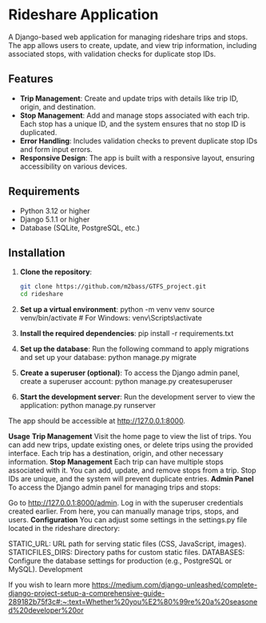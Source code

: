 # Rideshare Application

A Django-based web application for managing rideshare trips and stops. The app allows users to create, update, and view trip information, including associated stops, with validation checks for duplicate stop IDs.

## Features

- **Trip Management**: Create and update trips with details like trip ID, origin, and destination.
- **Stop Management**: Add and manage stops associated with each trip. Each stop has a unique ID, and the system ensures that no stop ID is duplicated.
- **Error Handling**: Includes validation checks to prevent duplicate stop IDs and form input errors.
- **Responsive Design**: The app is built with a responsive layout, ensuring accessibility on various devices.

## Requirements

- Python 3.12 or higher
- Django 5.1.1 or higher
- Database (SQLite, PostgreSQL, etc.)

## Installation

1. **Clone the repository**:

   ```bash
   git clone https://github.com/m2bass/GTFS_project.git
   cd rideshare

2. **Set up a virtual environment**:
python -m venv venv
source venv/bin/activate  # For Windows: venv\Scripts\activate

3. **Install the required dependencies**:
pip install -r requirements.txt

4. **Set up the database**:
Run the following command to apply migrations and set up your database:
python manage.py migrate

5. **Create a superuser (optional)**:
To access the Django admin panel, create a superuser account:
python manage.py createsuperuser

6. **Start the development server**:
Run the development server to view the application:
python manage.py runserver

The app should be accessible at http://127.0.0.1:8000.

**Usage**
**Trip Management**
Visit the home page to view the list of trips.
You can add new trips, update existing ones, or delete trips using the provided interface.
Each trip has a destination, origin, and other necessary information.
**Stop Management**
Each trip can have multiple stops associated with it.
You can add, update, and remove stops from a trip.
Stop IDs are unique, and the system will prevent duplicate entries.
**Admin Panel**
To access the Django admin panel for managing trips and stops:

Go to http://127.0.0.1:8000/admin.
Log in with the superuser credentials created earlier.
From here, you can manually manage trips, stops, and users.
**Configuration**
You can adjust some settings in the settings.py file located in the rideshare directory:

STATIC_URL: URL path for serving static files (CSS, JavaScript, images).
STATICFILES_DIRS: Directory paths for custom static files.
DATABASES: Configure the database settings for production (e.g., PostgreSQL or MySQL).
Development

If you wish to learn more
 https://medium.com/django-unleashed/complete-django-project-setup-a-comprehensive-guide-289182b75f3c#:~:text=Whether%20you%E2%80%99re%20a%20seasoned%20developer%20or